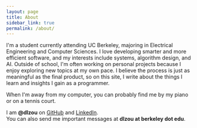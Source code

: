 ```yaml
---
layout: page
title: About
sidebar_link: true
permalink: /about/
---
```


I'm a student currently attending UC Berkeley, majoring in Electrical Engineering and Computer Sciences. I love developing smarter and more efficient software, and my interests include systems, algorithm design, and AI. Outside of school, I'm often working on personal projects because I enjoy exploring new topics at my own pace. I believe the process is just as meaningful as the final product, so on this site, I write about the things I learn and insights I gain as a programmer.

When I'm away from my computer, you can probably find me by my piano or on a tennis court.

I am **@dlzou** on [GitHub](https://github.com/dlzou) and [LinkedIn](https://linkedin.com/in/dlzou).\
You can also send me important messages at **dlzou at berkeley dot edu**.

